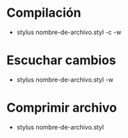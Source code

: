 # Compilación
* stylus nombre-de-archivo.styl -c -w

# Escuchar cambios
* stylus nombre-de-archivo.styl -w

# Comprimir archivo
* stylus nombre-de-archivo.styl